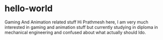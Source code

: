 # hello-world
Gaming And Animation related stuff
Hi Prathmesh here, I am very much interested in gaming and animation stuff but currently studying in diploma in mechanical engineering and confused about what actually should Ido.
